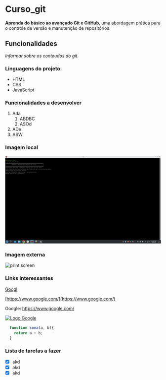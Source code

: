 # Curso_git
**Aprenda do básico ao avançado Git e GitHub**, uma abordagem prática para o controle de versão e manutenção de repositórios.

## Funcionalidades

*Informar sobre os conteudos do git*.

### Linguagens do projeto:

* HTML
* CSS
* JavaScript

### Funcionalidades a desenvolver

1. Ada
   1. ABDBC
   2. ASOd
2. ADe
3. ASW

### Imagem local

![print screen](img/s.jpg)

### Imagem externa

![print screen](url)

### Links interessantes

[Googl](https://www.google.com/)

[https://www.google.com/](https://www.google.com/)

Google: https://www.google.com/

[![Logo Google](https://www.google.com/images/branding/googlelogo/1x/googlelogo_color_272x92dp.png)](https://www.google.com/)

```javascript
  function soma(a, b){
    return a + b;
  }

```

### Lista de tarefas a fazer 

- [x] akd
- [x] akd
- [x] akd
